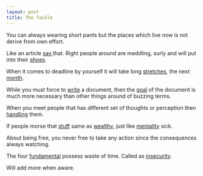 ```yaml
---
layout: post
title: The Tackle
---
```


You can always wearing short pants but the places which
live now is not derive from own effort.

Like an article [say
](https://simpleprogrammer.com/overcoming-obstacles-stoic-mindset) that. Right people around are meddling, surly and will put into their [shoes](https://blog.red-badger.com/blog/2016/04/07/deadline-driven-development-just-stop).

When it comes to deadline by yourself it will take long [stretches](https://www.itworld.com/article/2716262/it-management/ten-lies-programmers-tell-themselves.html), the next [month](http://theeverygirl.com/5-strategies-to-stick-to-your-selfimposed-deadlines).

While you must force to [write](https://finishyourthesis.com/cant-avoid-finishing-your-thesis) a document, then the [goal](http://www.ldeo.columbia.edu/~martins/sen_sem/thesis_org.html) of the document is much more necessary than other things around of buzzing terms.

When you meet people that has different set of thoughts or perception then [handling](https://www.psychologytoday.com/blog/communication-success/201309/ten-keys-handling-unreasonable-difficult-people) them.

If people morse that [stuff](http://www.somewherelost.com/everything-is-materialistic-even-your-family
) same as [wealthy](http://www.businessinsider.com/what-it-means-to-be-wealthy-2017-7
), just like [mentality](https://www.penguin.co.uk/articles/find-your-next-read/extracts/2016/jan/escape-everything-by-robert-wringham) sick.

About being free, you never free to take any action since the consequences always watching.

The four [fundamental](https://markmanson.net/sex-and-our-psychological-needs) possess waste of time.
Called as [insecurity](https://zenhabits.net/insecurities).

Will add more when aware.